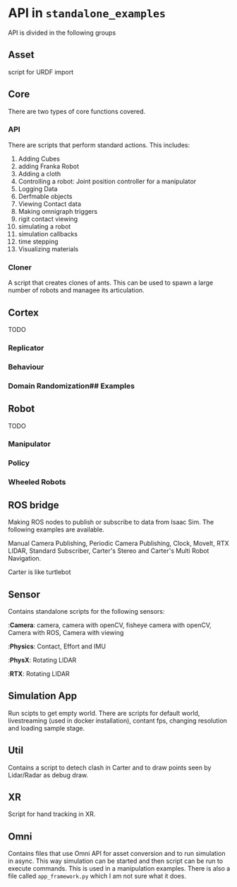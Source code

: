 # API in `standalone_examples`

API is divided in the following groups
## Asset
script for URDF import
## Core
There are two types of core functions covered.
### API
There are scripts that perform standard actions. This includes:
1. Adding Cubes
2. adding Franka Robot
3. Adding a cloth
4. Controlling a robot: Joint position controller for a manipulator
5. Logging Data
6. Derfmable objects
7. Viewing Contact data
8. Making omnigraph triggers
9. rigit contact viewing
10. simulating a robot
11. simulation callbacks
12. time stepping
13. Visualizing materials
### Cloner
A script that creates clones of ants. This can be used to spawn a large number of robots and managee its articulation.
## Cortex
TODO
### Replicator
### Behaviour
### Domain Randomization## Examples
## Robot
TODO
### Manipulator
### Policy
### Wheeled Robots
## ROS bridge

Making ROS nodes to publish or subscribe to data from Isaac Sim. The following examples are available.

Manual Camera Publishing, Periodic Camera Publishing, Clock, MoveIt, RTX LIDAR, Standard Subscriber, Carter's Stereo and Carter's Multi Robot Navigation.

Carter is like turtlebot
## Sensor
Contains standalone scripts for the following sensors:

:**Camera**: camera, camera with openCV, fisheye camera with openCV, Camera with ROS, Camera with viewing

:**Physics**: Contact, Effort and IMU

:**PhysX**: Rotating LIDAR

:**RTX**: Rotating LIDAR

## Simulation App
Run scipts to get empty world. There are scripts for default world, livestreaming (used in docker installation), contant fps, changing resolution and loading sample stage.
## Util

Contains a script to detech clash in Carter and to draw points seen by Lidar/Radar as debug draw.
## XR
Script for hand tracking in XR.
## Omni
Contains files that use Omni API for asset conversion and to run simulation in async. This way simulation can be started and then script can be run to execute commands. This is used in a manipulation examples. There is also a file called `app_framework.py` which I am not sure what it does.


